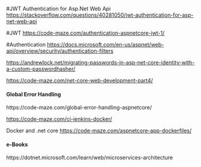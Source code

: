 
#JWT Authentication for Asp.Net Web Api
https://stackoverflow.com/questions/40281050/jwt-authentication-for-asp-net-web-api

#JWT
https://code-maze.com/authentication-aspnetcore-jwt-1/

#Authentication
https://docs.microsoft.com/en-us/aspnet/web-api/overview/security/authentication-filters

https://andrewlock.net/migrating-passwords-in-asp-net-core-identity-with-a-custom-passwordhasher/

https://code-maze.com/net-core-web-development-part4/

<h4>Global Error Handling</h4>
https://code-maze.com/global-error-handling-aspnetcore/

<h4Jenkins docker></h4>
https://code-maze.com/ci-jenkins-docker/

Docker and .net core
https://code-maze.com/aspnetcore-app-dockerfiles/

<h4>e-Books</h4>
https://dotnet.microsoft.com/learn/web/microservices-architecture
